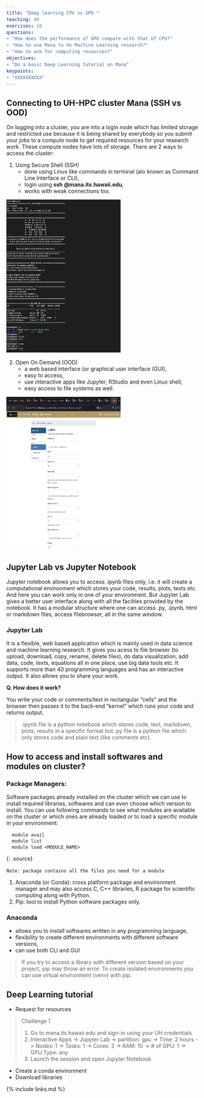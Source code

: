 ```yaml
---
title: "Deep learning CPU vs GPU "
teaching: 40
exercises: 10
questions:
- "How does the performance of GPU compare with that of CPU?"
- "How to use Mana to do Machine Learning research?"
- "How to ask for computing resources?"
objectives:
- "Do a basic Deep Learning tutorial on Mana"
keypoints:
- "XXXXXXXXXX" 
---
```


## Connecting to UH-HPC cluster Mana (SSH vs OOD)

On logging into a cluster, you are into a login node which has limited storage and restricted use because it is being shared by everybody so you submit your jobs to a compute node to get required resources for your research work. These compute nodes have lots of storage. There are 2 ways to access the cluster:
1. Using Secure Shell (SSH)
   - done using Linux like commands in terminal (alo known as Command Line Interface or CLI),
   - login using **ssh <username>@mana.its.hawaii.edu**,
   - works with weak connections too.
  
  <img src="/fig/CLI.png" width="300" height="400">
  
2. Open On Demand (OOD)
   - a web based interface (or graphical user interface (GUI),
   - easy to access,
   - use interactive apps like Jupyter, RStudio and even Linux shell,
   - easy access to file systems as well.
  
 <img src="/fig/MANA.png" width="300" height="400">
                                             
  
## Jupyter Lab vs Jupyter Notebook

Jupyter notebook allows you to access .ipynb files only, i.e. it will create a computational environment which stores your code, results, plots, texts etc. And here you can work only in one of your environment. But Jupyter Lab gives a better user interface along with all the facilties provided by the notebook. It has a modular structure where one can access .py, .ipynb, html or markdown files, access filebrowser, all in the same window. 
  
### Jupyter Lab
It is a flexible, web based application which is mainly used in data science and machine learning research. It gives you acess to file browser (to upload, download, copy, rename, delete files), do data visualization, add data, code, texts, equations all in one place, use big data tools etc. It supports more than 40 programming languages and has an interactive output. It also allows you to share your work.

**Q. How does it work?**
  
You write your code or comments/text in rectangular “cells” and the browser then passes it to the back-end “kernel” which runs your code and returns output.

  
 > .ipynb file is a python notebook which stores code, text, markdown, plots, results in a specific format but .py file is a python file which only stores code and plain text (like comments etc).
  
  
## How to access and install softwares and modules on cluster?
  
### Package Managers:
Software packages already installed on the cluster which we can use to install required libraries, softwares and can even choose which version to install.
You can use following commands to see what modules are available on the cluster or which ones are already loaded or to load a specific module in your environment:

~~~
  module avail
  module list 
  module load <MODULE_NAME>
~~~
{: .source}
  
`Note: package contains all the files you need for a module`  
  
1. Anaconda (or Conda): cross platform package and environment manager and may also access C, C++ libraries, R package for scientific computing along with Python.
2. Pip: tool to install Python software packages only. 

### Anaconda
- allows you to install softwares written in any programming language,
- flexibility to create different environments with different software versions,
- can use both CLI and GUI
  
> If you try to access a library with different version based on your project, pip may throw an error. To create isolated environments you can use virtual environment (venv) with pip.
  
## Deep Learning tutorial
  
* Request for resources
  
> Challenge 1
>
> 1. Go to mana.its.hawaii.edu and sign-in using your UH credentials  
> 2. Interactive Apps -> Jupyter Lab -> partition: gpu -> Time: 2 hours -> Nodes: 1 -> Tasks: 1 -> Cores: 2 -> RAM: 10 -> # of GPU: 1 -> GPU Type: any
> 3. Launch the session and open Jupyter Notebook
  
* Create a conda environment
* Download libraries

{% include links.md %}

